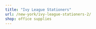 ```yaml
---
title: "Ivy League Stationers"
url: /new-york/ivy-league-stationers-2/
shop: office supplies
---
```

